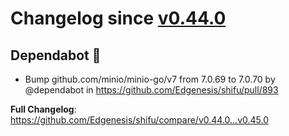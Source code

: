 # Changelog since [v0.44.0](https://github.com/Edgenesis/shifu/releases/tag/v0.44.0)

## Dependabot 🤖

* Bump github.com/minio/minio-go/v7 from 7.0.69 to 7.0.70 by @dependabot in https://github.com/Edgenesis/shifu/pull/893

**Full Changelog**: https://github.com/Edgenesis/shifu/compare/v0.44.0...v0.45.0
